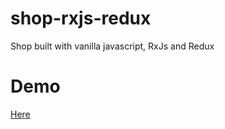 # shop-rxjs-redux
Shop built with vanilla javascript, RxJs and Redux

# Demo
[Here](https://uribejuanda.github.io/shop-rxjs-redux/)
